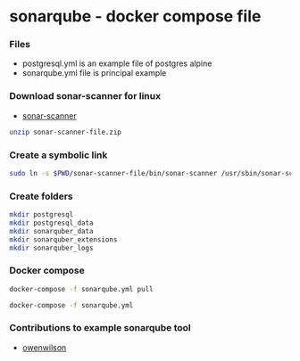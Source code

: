 # sonarqube - docker compose file

### Files

- postgresql.yml is an example file of postgres alpine
- sonarqube.yml file is principal example

### Download sonar-scanner for linux

- [sonar-scanner](https://docs.sonarqube.org/latest/analysis/scan/sonarscanner/)

```sh
unzip sonar-scanner-file.zip
```

### Create a symbolic link

```sh
sudo ln -s $PWD/sonar-scanner-file/bin/sonar-scanner /usr/sbin/sonar-scanner
```

### Create folders

```sh
mkdir postgresql
mkdir postgresql_data
mkdir sonarquber_data
mkdir sonarquber_extensions
mkdir sonarquber_logs
```

### Docker compose

```sh
docker-compose -f sonarqube.yml pull
```

```sh
docker-compose -f sonarqube.yml
```

### Contributions to example sonarqube tool

- [owenwilson](https://github.com/owenwilson)
